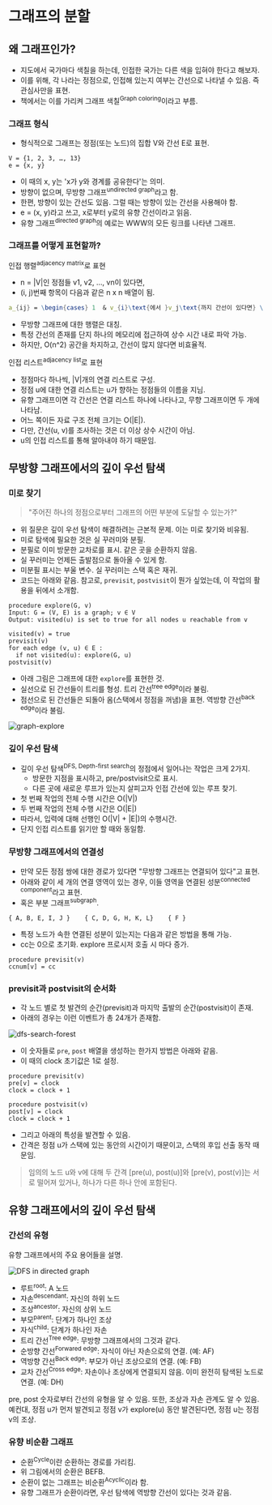 # 그래프의 분할

## 왜 그래프인가?

- 지도에서 국가마다 색칠을 하는데, 인접한 국가는 다른 색을 입혀야 한다고 해보자.
- 이를 위해, 각 나라는 정점으로, 인접해 있는지 여부는 간선으로 나타낼 수 있음. 즉 관심사만을 표현.
- 책에서는 이를 가리켜 그래프 색칠<sup>Graph coloring</sup>이라고 부름.

### 그래프 형식

- 형식적으로 그래프는 정점(또는 노드)의 집합 V와 간선 E로 표현.

```
V = {1, 2, 3, …, 13}
e = {x, y}
```

- 이 때의 x, y는 'x가 y와 경계를 공유한다'는 의미.
- 방향이 없으며, 무방향 그래프<sup>undirected graph</sup>라고 함.
- 한편, 방향이 있는 간선도 있음. 그럴 때는 방향이 있는 간선을 사용해야 함.
- e = (x, y)라고 쓰고, x로부터 y로의 유향 간선이라고 읽음.
- 유향 그래프<sup>directed graph</sup>의 예로는 WWW의 모든 링크를 나타낸 그래프.

### 그래프를 어떻게 표현할까?

인접 행렬<sup>adjacency matrix</sup>로 표현

- n = |V|인 정점들 v1, v2, …, vn이 있다면,
- (i, j)번째 항목이 다음과 같은 n x n 배열이 됨.

```mathematica
a_{ij} = \begin{cases} 1  & v_{i}\text{에서 }v_j\text{까지 간선이 있다면} \\ 0 & \text{그렇지 않다면} \end{cases}
```

- 무방향 그래프에 대한 행렬은 대칭.
- 특정 간선의 존재를 단지 하나의 메모리에 접근하여 상수 시간 내로 파악 가능.
- 하지만, O(n^2) 공간을 차지하고, 간선이 많지 않다면 비효율적.

인접 리스트<sup>adjacency list</sup>로 표현

- 정점마다 하나씩, |V|개의 연결 리스트로 구성.
- 정점 u에 대한 연결 리스트는 u가 향하는 정점들의 이름을 지님.
- 유향 그래프이면 각 간선은 연결 리스트 하나에 나타나고, 무향 그래프이면 두 개에 나타남.
- 어느 쪽이든 자료 구조 전체 크기는 O(|E|).
- 다만, 간선(u, v)를 조사하는 것은 더 이상 상수 시간이 아님.
- u의 인접 리스트를 통해 알아내야 하기 때문임.

## 무방향 그래프에서의 깊이 우선 탐색

### 미로 찾기

> "주어진 하나의 정점으로부터 그래프의 어떤 부분에 도달할 수 있는가?"

- 위 질문은 깊이 우선 탐색이 해결하려는 근본적 문제. 이는 미로 찾기와 비유됨.
- 미로 탐색에 필요한 것은 실 꾸러미와 분필.
- 분필로 이미 방문한 교차로를 표시. 같은 곳을 순환하지 않음.
- 실 꾸러미는 언제든 출발점으로 돌아올 수 있게 함.
- 미분필 표시는 부울 변수. 실 꾸러미는 스택 혹은 재귀.
- 코드는 아래와 같음. 참고로, `previsit`, `postvisit`이 뭔가 싶었는데, 이 작업의 활용을 뒤에서 소개함.

```
procedure explore(G, v)
Input: G = (V, E) is a graph; v ∈ V
Output: visited(u) is set to true for all nodes u reachable from v

visited(v) = true
previsit(v)
for each edge (v, u) ∈ E :
  if not visited(u): explore(G, u)
postvisit(v)
```

- 아래 그림은 그래프에 대한 `explore`를 표현한 것.
- 실선으로 된 간선들이 트리를 형성. 트리 간선<sup>tree edge</sup>이라 불림.
- 점선으로 된 간선들은 되돌아 옴(스택에서 정점을 꺼냄)을 표현. 역방향 간선<sup>back edge</sup>이라 불림.

![graph-explore](graph-explore.png)

### 깊이 우선 탐색

- 깊이 우선 탐색<sup>DFS, Depth-first search</sup>의 정점에서 일어나는 작업은 크게 2가지.
  - 방문한 지점을 표시하고, pre/postvisit으로 표시.
  - 다른 곳에 새로운 루프가 있는지 살피고자 인접 간선에 있는 루프 찾기.
- 첫 번째 작업의 전체 수행 시간은 O(|V|)
- 두 번째 작업의 전체 수행 시간은 O(|E|)
- 따라서, 입력에 대해 선행인 O(|V| + |E|)의 수행시간.
- 단지 인접 리스트를 읽기만 할 때와 동일함.

### 무방향 그래프에서의 연결성

- 만약 모든 정점 쌍에 대한 경로가 있다면 "무방향 그래프는 연결되어 있다"고 표현.
- 아래와 같이 세 개의 연결 영역이 있는 경우, 이들 영역을 연결된 성분<sup>connected component</sup>라고 표현.
- 혹은 부분 그래프<sup>subgraph</sup>.

```
{ A, B, E, I, J }    { C, D, G, H, K, L}    { F }
```

- 특정 노드가 속한 연결된 성분이 있는지는 다음과 같은 방법을 통해 가능.
- cc는 0으로 초기화. explore 프로시저 호출 시 마다 증가.

```
procedure previsit(v)
ccnum[v] = cc
```

### previsit과 postvisit의 순서화

- 각 노드 별로 첫 발견의 순간(previsit)과 마지막 출발의 순간(postvisit)이 존재.
- 아래의 경우는 이런 이벤트가 총 24개가 존재함.

![dfs-search-forest](dfs-search-forest.png)

- 이 숫자들로 `pre`, `post` 배열을 생성하는 한가지 방법은 아래와 같음.
- 이 때의 clock 초기값은 1로 설정.

```
procedure previsit(v)
pre[v] = clock
clock = clock + 1

procedure postvisit(v)
post[v] = clock
clock = clock + 1
```

- 그리고 아래의 특성을 발견할 수 있음.
- 간격은 정점 u가 스택에 있는 동안의 시간이기 때문이고, 스택의 후입 선출 동작 때문임.

> 임의의 노드 u와 v에 대해 두 간격 [pre(u), post(u)]와 [pre(v), post(v)]는 서로 떨어져 있거나, 하나가 다른 하나 안에 포함된다.

## 유향 그래프에서의 깊이 우선 탐색

### 간선의 유형

유향 그래프에서의 주요 용어들을 설명.

![DFS in directed graph](dfs-in-directed.png)



- 루트<sup>root</sup>: A 노드
- 자손<sup>descendant</sup>: 자신의 하위 노드
- 조상<sup>ancestor</sup>: 자신의 상위 노드
- 부모<sup>parent</sup>: 단계가 하나인 조상
- 자식<sup>child</sup>: 단계가 하나인 자손
- 트리 간선<sup>Tree edge</sup>: 무방향 그래프에서의 그것과 같다.
- 순방향 간선<sup>Forwared edge</sup>: 자식이 아닌 자손으로의 연결. (예: AF)
- 역방향 간선<sup>Back edge</sup>: 부모가 아닌 조상으로의 연결. (예: FB)
- 교차 간선<sup>Cross edge</sup>: 자손이나 조상에게 연결되지 않음. 이미 완전히 탐색된 노드로 연결. (예: DH)

pre, post 숫자로부터 간선의 유형을 알 수 있음. 또한, 조상과 자손 관계도 알 수 있음. 예컨대, 정점 u가 먼저 발견되고 정점 v가 explore(u) 동안 발견된다면, 정점 u는 정점 v의 조상.

### 유향 비순환 그래프

- 순환<sup>Cycle</sup>이란 순환하는 경로를 가리킴.
- 위 그림에서의 순환은 BEFB.
- 순환이 없는 그래프는 비순환<sup>Acyclic</sup>이라 함.
- 유향 그래프가 순환이라면, 우선 탐색에 역방향 간선이 있다는 것과 같음.

